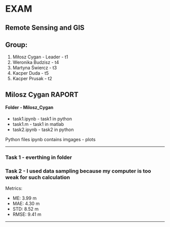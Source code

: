 # EXAM
## Remote Sensing and GIS
## Group:
1. Miłosz Cygan - Leader - t1 
2. Weronika Budzisz - t4
3. Martyna Świercz - t3
4. Kacper Duda - t5
5. Kacper Prusak - t2



## Milosz Cygan RAPORT

#### Folder - Milosz_Cygan

* task1.ipynb - task1 in python
* task1.m - task1 in matlab
* task2.ipynb - task2 in python 

Python files ipynb contains imgages - plots

***

### Task 1 - everthing in folder 
### Task 2 - I used data sampling because my computer is too weak for such calculation

Metrics:
* ME: 3.99 m
* MAE: 4.30 m
* STD: 8.52 m
* RMSE: 9.41 m
***